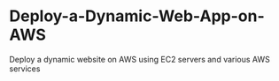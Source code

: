 # Deploy-a-Dynamic-Web-App-on-AWS
Deploy a dynamic website on AWS using EC2 servers and various AWS services
